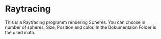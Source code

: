 # Raytracing
This is a Raytracing programm rendering Spheres.
You can choose in number of spheres, Size, Position and color.
In the Dokumentaion Folder is the used math.
